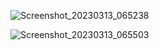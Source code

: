 ![Screenshot_20230313_065238](https://user-images.githubusercontent.com/76140010/224599059-4c63fb43-a3d7-466b-83b1-a4b021391906.png)


![Screenshot_20230313_065503](https://user-images.githubusercontent.com/76140010/224599090-9410dd49-87f4-42a5-8ffc-306c5989976a.png)

